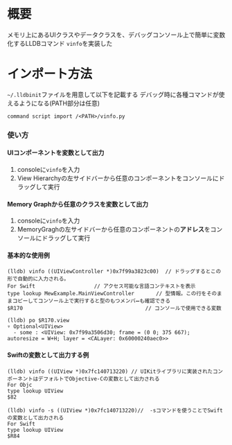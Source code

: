 #  概要
メモリ上にあるUIクラスやデータクラスを、デバッグコンソール上で簡単に変数化するLLDBコマンド `vinfo`を実装した

# インポート方法
`~/.lldbinit`ファイルを用意して以下を記載する
デバッグ時に各種コマンドが使えるようになる(PATH部分は任意)

```
command script import /<PATH>/vinfo.py
```

### 使い方
#### UIコンポーネントを変数として出力
1. consoleに`vinfo`を入力
2. View Hierarchyの左サイドバーから任意のコンポーネントをコンソールにドラッグして実行

#### Memory Graphから任意のクラスを変数として出力
1. consoleに`vinfo`を入力
2. MemoryGraghの左サイドバーから任意のコンポーネントの**アドレス**をコンソールにドラッグして実行
  
#### 基本的な使用例
```
(lldb) vinfo ((UIViewController *)0x7f99a3823c00)  // ドラッグするとこの形で自動的に入力される。
For Swift					// アクセス可能な言語コンテキストを表示
type lookup MewExample.MainViewController   	// 型情報。この行をそのままコピーしてコンソール上で実行すると型のもつメンバ➖も確認できる　　　　　　　　　　　　
$R170   　　　　　　　　　　　　　　　　　　　　　　// コンソールで使用できる変数

(lldb) po $R170.view  
▿ Optional<UIView>   
  - some : <UIView: 0x7f99a3506d30; frame = (0 0; 375 667);    autoresize = W+H; layer = <CALayer: 0x60000240aec0>>    
```

#### Swiftの変数として出力する例
```
(lldb) vinfo ((UIView *)0x7fc140713220) // UIKitライブラリに実装されたコンポーネントはデフォルトでObjective-Cの変数として出力される
For Objc
type lookup UIView
$82

(lldb) vinfo -s ((UIView *)0x7fc140713220)//  -sコマンドを使うことでSwiftの変数として出力される
For Swift
type lookup UIView
$R84
```
